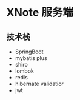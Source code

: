 # XNote 服务端

## 技术栈

- SpringBoot
- mybatis plus
- shiro
- lombok
- redis
- hibernate validatior
- jwt
